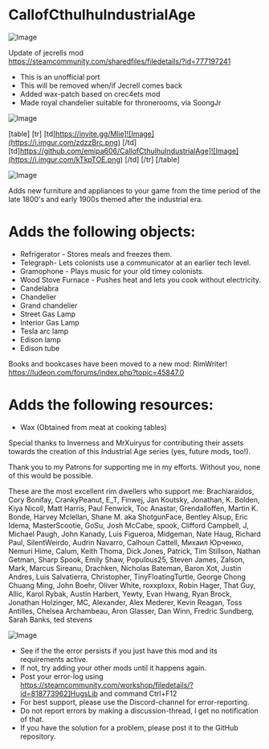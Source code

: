 # CallofCthulhuIndustrialAge

![Image](https://i.imgur.com/WAEzk68.png)

Update of jecrells mod
https://steamcommunity.com/sharedfiles/filedetails/?id=777197241

- This is an unofficial port
- This will be removed when/if Jecrell comes back
- Added wax-patch based on crec4ets mod
- Made royal chandelier suitable for thronerooms, via SoongJr

![Image](https://i.imgur.com/7Gzt3Rg.png)


[table]
	[tr]
		[td]https://invite.gg/Mlie]![Image](https://i.imgur.com/zdzzBrc.png)
[/td]
		[td]https://github.com/emipa606/CallofCthulhuIndustrialAge]![Image](https://i.imgur.com/kTkpTOE.png)
[/td]
	[/tr]
[/table]
	
![Image](https://i.imgur.com/NOW7jU1.png)


Adds new furniture and appliances to your game from the time period of the late 1800&apos;s and early 1900s themed after the industrial era.
	
# Adds the following objects:



- Refrigerator - Stores meals and freezes them.
- Telegraph- Lets colonists use a communicator at an earlier tech level.
- Gramophone - Plays music for your old timey colonists.
- Wood Stove Furnace - Pushes heat and lets you cook without electricity.
- Candelabra
- Chandelier
- Grand chandelier
- Street Gas Lamp
- Interior Gas Lamp
- Tesla arc lamp
- Edison lamp
- Edison tube


Books and bookcases have been moved to a new mod: RimWriter!
https://ludeon.com/forums/index.php?topic=45847.0

# Adds the following resources:



- Wax (Obtained from meat at cooking tables)




Special thanks to  Inverness and MrXuiryus for contributing their assets towards the creation of this Industrial Age series (yes, future mods, too!).


Thank you to my Patrons for supporting me in my efforts. Without you, none of this would be possible.

These are the most excellent rim dwellers who support me: 
Brachiaraidos, Cory Bonifay, CrankyPeanut, E_T, Finwej, Jan Koutsky, Jonathan, K. Bolden, Kiya Nicoll, Matt Harris, Paul Fenwick, Toc Anastar, Grendalloffen, Martin K. Bonde, Harvey Mclellan, Shane M. aka ShotgunFace, Bentley Alsup, Eric Idema, MasterScootie, GoSu, Josh McCabe, spook, Clifford Campbell, J, Michael Paugh, John Kanady, Luis Figueroa, Midgeman, Nate Haug, Richard Paul, SilentWeirdo, Audrin Navarro, Calhoun Cattell, Михаил Юрченко, Nemuri Hime, Calum, Keith Thoma, Dick Jones, Patrick, Tim Stillson, Nathan Getman, Sharp Spook, Emily Shaw, Populous25, Steven James, Zalson, Mark, Marcus Sireanu, Drachken, Nicholas Bateman, Baron Xot, Justin Andres, Luis Salvatierra, Christopher, TinyFloatingTurtle, George Chong Chuang Ming, John Boehr, Oliver White, roxxploxx, Robin Hager, That Guy, Allic, Karol Rybak, Austin Harbert, Yewty, Evan Hwang, Ryan Brock, Jonathan Holzinger, MC, Alexander, Alex Mederer, Kevin Reagan, Toss Antilles, Chelsea Archambeau, Aron Glasser, Dan Winn, Fredric Sundberg, Sarah Banks, ted stevens


![Image](https://i.imgur.com/Rs6T6cr.png)



-  See if the the error persists if you just have this mod and its requirements active.
-  If not, try adding your other mods until it happens again.
-  Post your error-log using https://steamcommunity.com/workshop/filedetails/?id=818773962]HugsLib and command Ctrl+F12
-  For best support, please use the Discord-channel for error-reporting.
-  Do not report errors by making a discussion-thread, I get no notification of that.
-  If you have the solution for a problem, please post it to the GitHub repository.



